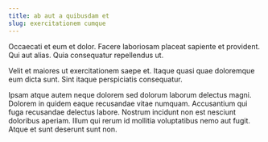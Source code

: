 ```yaml
---
title: ab aut a quibusdam et
slug: exercitationem cumque
---
```


Occaecati et eum et dolor. Facere laboriosam placeat sapiente et provident. Qui aut alias. Quia consequatur repellendus ut.

Velit et maiores ut exercitationem saepe et. Itaque quasi quae doloremque eum dicta sunt. Sint itaque perspiciatis consequatur.

Ipsam atque autem neque dolorem sed dolorum laborum delectus magni. Dolorem in quidem eaque recusandae vitae numquam. Accusantium qui fuga recusandae delectus labore. Nostrum incidunt non est nesciunt doloribus aperiam. Illum qui rerum id mollitia voluptatibus nemo aut fugit. Atque et sunt deserunt sunt non.
